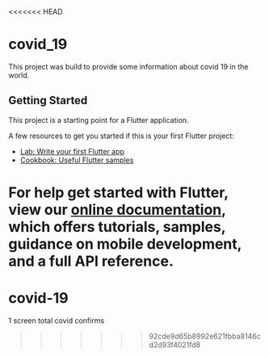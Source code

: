 <<<<<<< HEAD
# covid_19

This project was build to provide some information about covid 19 in the world.

## Getting Started

This project is a starting point for a Flutter application.

A few resources to get you started if this is your first Flutter project:

- [Lab: Write your first Flutter app](https://flutter.dev/docs/get-started/codelab)
- [Cookbook: Useful Flutter samples](https://flutter.dev/docs/cookbook)

For help get started with Flutter, view our
[online documentation](https://flutter.dev/docs), which offers tutorials,
samples, guidance on mobile development, and a full API reference.
=======
# covid-19
1 screen total covid confirms
>>>>>>> 92cde9d65b8992e621fbba8146cd2d93f4021fd8
